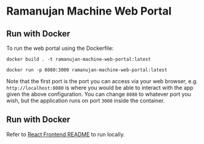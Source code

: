 # Ramanujan Machine Web Portal

## Run with Docker
To run the web portal using the Dockerfile:  

`docker build . -t ramanujan-machine-web-portal:latest`  

`docker run -p 8080:3000 ramanujan-machine-web-portal:latest`  

Note that the first port is the port you can access via your web browser, e.g. `http://localhost:8080` is where you would be able to interact with the app given the above configuration. You can change `8080` to whatever port you wish, but the application runs on port `3000` inside the container.

## Run with Docker
Refer to [React Frontend README](./react-frontend/README.md) to run locally.
